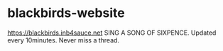 # blackbirds-website
https://blackbirds.inb4sauce.net
SING A SONG OF SIXPENCE. Updated every 10minutes. Never miss a thread.